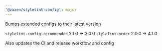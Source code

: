 ```yaml
---
'@zazen/stylelint-config': major
---
```


Bumps extended configs to their latest version

`stylelint-config-recommended` 2.1.0 → 3.0.0
`stylelint-order` 2.0.0 → 4.1.0

Also updates the CI and release workflow and config
